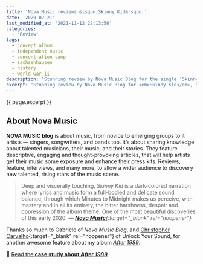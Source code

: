 ```yaml
---
title: 'Nova Music reviews &lsquo;Skinny Kid&rsquo;'
date: '2020-02-21'
last_modified_at: '2021-11-12 22:13:50'
categories:
  - 'Review'
tags:
  - concept album
  - independent music
  - concentration camp
  - sachsenhausen
  - history
  - world war ii
description: "Stunning review by Nova Music Blog for the single 'Skinny Kid', taken from the album 'After 1989' released on the 30th of the fall of the Berlin Wall."
excerpt: 'Stunning review by Nova Music Blog for <em>Skinny Kid</em>, the opening single from the album <em>After 1989</em>.'
---
```

<p class="lead">{{ page.excerpt }}</p>

## About Nova Music

**NOVA MUSIC blog** is about music, from novice to emerging groups to it artists — singers, songwriters, and bands too. It’s about sharing knowledge about talented musicians, their music, and their stories. They feature descriptive, engaging and thought-provoking articles, that will help artists get their music some exposure and enhance their press kits. Reviews, feature, interviews, and many more, to allow a wider audience to discovery new talented, rising stars of the music scene.

> Deep and viscerally touching, <em>Skinny Kid</em> is a dark-colored narration where lyrics and music form a full-bodied and delicate sound balance, through which Minutes to Midnight makes us perceive, with mastery and in all its entirety, the bitter harshness, despair and oppression of the album theme. One of the most beautiful discoveries of this early 2020.
> <cite>— [**Nova Music**](https://novamusic.blog/featuring-video/minutes-to-midnight-skinny-kid/){:target="_blank" rel="noopener"}</cite>

Thanks so much to Gabriele of _Nova Music Blog_, and [Christopher Carvalho](https://www.youtube.com/channel/UCFYW6EZMLLT0jIi0SJQeUiQ){:target="_blank" rel="noopener"} of Unlock Your Sound, for another awesome feature about my album [_After 1989_](/work/original-productions/after-1989/).

<p class="detached text-uppercase fs-5">🔗 <a href="/work/original-productions/after-1989/">Read the <strong class="m2m-letter-spacing-w1">case study about <em>After 1989</em></strong></a></p>